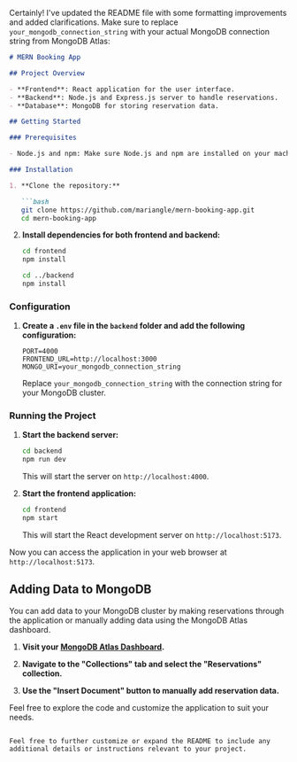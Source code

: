 Certainly! I've updated the README file with some formatting improvements and added clarifications. Make sure to replace `your_mongodb_connection_string` with your actual MongoDB connection string from MongoDB Atlas:

```markdown
# MERN Booking App

## Project Overview

- **Frontend**: React application for the user interface.
- **Backend**: Node.js and Express.js server to handle reservations.
- **Database**: MongoDB for storing reservation data.

## Getting Started

### Prerequisites

- Node.js and npm: Make sure Node.js and npm are installed on your machine.

### Installation

1. **Clone the repository:**

   ```bash
   git clone https://github.com/mariangle/mern-booking-app.git
   cd mern-booking-app
   ```

2. **Install dependencies for both frontend and backend:**

   ```bash
   cd frontend
   npm install

   cd ../backend
   npm install
   ```

### Configuration

1. **Create a `.env` file in the `backend` folder and add the following configuration:**

   ```env
   PORT=4000
   FRONTEND_URL=http://localhost:3000
   MONGO_URI=your_mongodb_connection_string
   ```

   Replace `your_mongodb_connection_string` with the connection string for your MongoDB cluster.

### Running the Project

1. **Start the backend server:**

   ```bash
   cd backend
   npm run dev
   ```

   This will start the server on `http://localhost:4000`.

2. **Start the frontend application:**

   ```bash
   cd frontend
   npm start
   ```

   This will start the React development server on `http://localhost:5173`.

Now you can access the application in your web browser at `http://localhost:5173`.

## Adding Data to MongoDB

You can add data to your MongoDB cluster by making reservations through the application or manually adding data using the MongoDB Atlas dashboard.

1. **Visit your [MongoDB Atlas Dashboard](https://cloud.mongodb.com/v2/your_cluster_id#/overview).**

2. **Navigate to the "Collections" tab and select the "Reservations" collection.**

3. **Use the "Insert Document" button to manually add reservation data.**

Feel free to explore the code and customize the application to suit your needs.
```

Feel free to further customize or expand the README to include any additional details or instructions relevant to your project.
